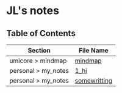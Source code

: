 # JL's notes

## Table of Contents

| Section        | File Name                          |
|----------------|------------------------------------|
| umicore > mindmap | [mindmap](umicore/mindmap/mindmap.md) |
| personal > my_notes | [1_hi](personal/my_notes/1_hi.md) |
| personal > my_notes | [somewritting](personal/my_notes/somewritting.md) |
